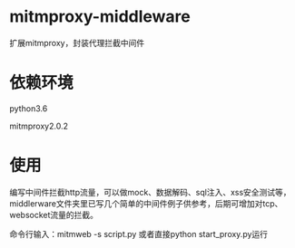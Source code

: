 # mitmproxy-middleware
扩展mitmproxy，封装代理拦截中间件

# 依赖环境
python3.6

mitmproxy2.0.2

# 使用 
编写中间件拦截http流量，可以做mock、数据解码、sql注入、xss安全测试等，middlerware文件夹里已写几个简单的中间件例子供参考，后期可增加对tcp、websocket流量的拦截。

命令行输入：mitmweb -s script.py 或者直接python start_proxy.py运行
